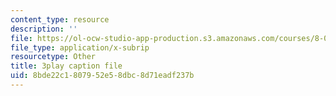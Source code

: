 ```yaml
---
content_type: resource
description: ''
file: https://ol-ocw-studio-app-production.s3.amazonaws.com/courses/8-01sc-classical-mechanics-fall-2016/8bde22c1807952e58dbc8d71eadf237b_IWD-Aue6aIk.vtt
file_type: application/x-subrip
resourcetype: Other
title: 3play caption file
uid: 8bde22c1-8079-52e5-8dbc-8d71eadf237b
---
```

